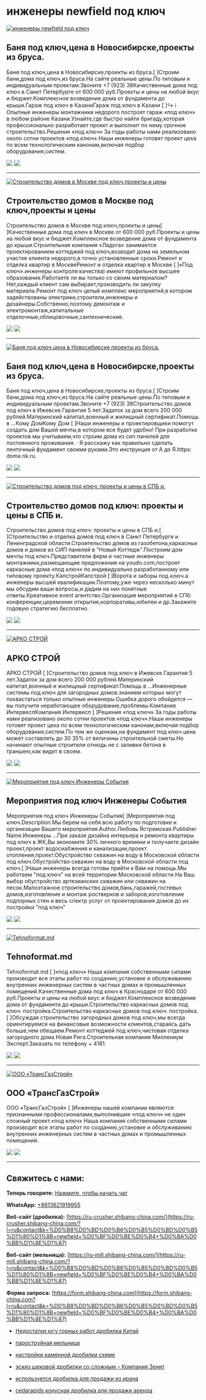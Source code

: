 # инженеры newfield под ключ

<a href="https://swt.shibang-china.com/?l=ru&img&k=%D0%B8%D0%BD%D0%B6%D0%B5%D0%BD%D0%B5%D1%80%D1%8B+newfield+%D0%BF%D0%BE%D0%B4+%D0%BA%D0%BB%D1%8E%D1%87" target="_blank">![инженеры newfield под ключ](http://static.shibang-china.com/all-800x300/471.jpg)</a>

## Баня под ключ,цена в Новосибирске,проекты из бруса.
Баня под ключ,цена в Новосибирске,проекты из бруса.[ ]Строим бани,дома под ключ,из бруса.На сайте реальные цены.По типовым и индивидуальным проектам.Звоните +7 (923) 38Качественные дома под ключ в Санкт Петербурге от 600 000 руб.Проекты и цены на любой вкус и бюджет.Комплексное возведение дома от фундамента до крыши.Гараж под ключ в КазаниГараж под ключ в Казани [ ]↪ ℹ Опытные инженеры монтажники недорого построят гараж &#171;под ключ&#187; в любом районе Казани.Узнайте,где быстро найти бригаду,которая профессионально разработает проект и выполнит по нему срочное строительство.Решения &#171;под ключ&#187; За годы работы нами реализовано около сотни проектов &#171;под ключ&#187;.Наши инженеры готовят проект цеха по всем технологическим канонам,включая подбор оборудования,систем.


<a href="https://whatsapp.shibangsoft.com/WhatsApp.php" target="_blank" title="WhatsApp">![](http://static.shibang-china.com/icon/whatsapp.png)</a> <a href="https://swt.shibang-china.com/?l=ru&icon&k=%D0%B8%D0%BD%D0%B6%D0%B5%D0%BD%D0%B5%D1%80%D1%8B+newfield+%D0%BF%D0%BE%D0%B4+%D0%BA%D0%BB%D1%8E%D1%87" target="_blank">![](http://static.shibang-china.com/icon/chat-ru.png)</a>

---

<a href="https://swt.shibang-china.com/?l=ru&img&k=%D0%B8%D0%BD%D0%B6%D0%B5%D0%BD%D0%B5%D1%80%D1%8B+newfield+%D0%BF%D0%BE%D0%B4+%D0%BA%D0%BB%D1%8E%D1%87" target="_blank">![Строительство домов в Москве под ключ,проекты и цены](http://static.shibang-china.com/all-800x300/809.jpg)</a>

## Строительство домов в Москве под ключ,проекты и цены
Строительство домов в Москве под ключ,проекты и цены[ ]Качественные дома под ключ в Москве от 600 000 руб.Проекты и цены на любой вкус и бюджет.Комплексное возведение дома от фундамента до крыши.Строительная компания &#171;Ладога&#187; занимается проектированием коттеджей под ключ,возводит дома на земельном участке клиента недорого,в точно установленные сроки.Ремонт и отделка квартир в МосквеРемонт и отделка квартир в Москве [ ]&#171;Под ключ&#187;.инженеры контроля качества) имеют профильное высшее образование.Работаете ли вы только со своим материалом? Нет,каждый клиент сам выбирает,производить ли закупку материала.Ремонт под ключ целый комплекс мероприятий,в котором задействованы электрики,строители,инженеры и дизайнеры.Собственно,поэтому демонтаж и электромонтаж,капитальные отделочные,облицовочные,сантехнические.


<a href="https://whatsapp.shibangsoft.com/WhatsApp.php" target="_blank" title="WhatsApp">![](http://static.shibang-china.com/icon/whatsapp.png)</a> <a href="https://swt.shibang-china.com/?l=ru&icon&k=%D0%B8%D0%BD%D0%B6%D0%B5%D0%BD%D0%B5%D1%80%D1%8B+newfield+%D0%BF%D0%BE%D0%B4+%D0%BA%D0%BB%D1%8E%D1%87" target="_blank">![](http://static.shibang-china.com/icon/chat-ru.png)</a>

---

<a href="https://swt.shibang-china.com/?l=ru&img&k=%D0%B8%D0%BD%D0%B6%D0%B5%D0%BD%D0%B5%D1%80%D1%8B+newfield+%D0%BF%D0%BE%D0%B4+%D0%BA%D0%BB%D1%8E%D1%87" target="_blank">![Баня под ключ,цена в Новосибирске,проекты из бруса.](http://static.shibang-china.com/all-800x300/216.jpg)</a>

## Баня под ключ,цена в Новосибирске,проекты из бруса.
Баня под ключ,цена в Новосибирске,проекты из бруса.[ ]Строим бани,дома под ключ,из бруса.На сайте реальные цены.По типовым и индивидуальным проектам.Звоните +7 (923) 38Строительство домов под ключ в Ижевске.Гарантия 5 лет.Задаток за дом всего 200 000 рублей.Материнский капитал,военный и жилищный сертификат.Помощь в …Кому ДомКому Дом [ ]Наши инженеры и проектировщики помогут создать дом Вашей мечты,в котором все будет удобно! При разработке проектов мы учитываем,что строим дома из сип панелей для постоянного проживания.&nbsp;&#0183;&#32;Я расскажу как правильно сделать ленточный фундамент своими руками.Это инструкция от А до Я.https: doma nk.ru.


<a href="https://whatsapp.shibangsoft.com/WhatsApp.php" target="_blank" title="WhatsApp">![](http://static.shibang-china.com/icon/whatsapp.png)</a> <a href="https://swt.shibang-china.com/?l=ru&icon&k=%D0%B8%D0%BD%D0%B6%D0%B5%D0%BD%D0%B5%D1%80%D1%8B+newfield+%D0%BF%D0%BE%D0%B4+%D0%BA%D0%BB%D1%8E%D1%87" target="_blank">![](http://static.shibang-china.com/icon/chat-ru.png)</a>

---

<a href="https://swt.shibang-china.com/?l=ru&img&k=%D0%B8%D0%BD%D0%B6%D0%B5%D0%BD%D0%B5%D1%80%D1%8B+newfield+%D0%BF%D0%BE%D0%B4+%D0%BA%D0%BB%D1%8E%D1%87" target="_blank">![Строительство домов под ключ: проекты и цены в СПБ и.](http://static.shibang-china.com/all-800x300/942.jpg)</a>

## Строительство домов под ключ: проекты и цены в СПБ и.
Строительство домов под ключ: проекты и цены в СПБ и.[ ]Строительство и отделка домов под ключ в Санкт Петербурге и Ленинградской области.Строительство домов из газобетона,каркасных домов и домов из СИП панелей в &quot;Новый Коттедж&quot;.Построим дом мечты под ключ.Представители фирм и частные инженеры монтажники,размещающие предложения на youdo.com,построят каркасные дома &#171;под ключ&#187; по индивидуально разработанному или типовому проекту.КапстройКапстрой [ ]Ворота и заборы под ключ.а инженеры высшей квалификации.Поэтому,уже через несколько минут мы обсудим ваши вопросы,и дадим на них понятные ответы.Креативное event агентство.Организация мероприятий в СПб: конференции,церемонии открытия,корпоративы,юбилеи и др.Закажите годовую стратегию бесплатно.


<a href="https://whatsapp.shibangsoft.com/WhatsApp.php" target="_blank" title="WhatsApp">![](http://static.shibang-china.com/icon/whatsapp.png)</a> <a href="https://swt.shibang-china.com/?l=ru&icon&k=%D0%B8%D0%BD%D0%B6%D0%B5%D0%BD%D0%B5%D1%80%D1%8B+newfield+%D0%BF%D0%BE%D0%B4+%D0%BA%D0%BB%D1%8E%D1%87" target="_blank">![](http://static.shibang-china.com/icon/chat-ru.png)</a>

---

<a href="https://swt.shibang-china.com/?l=ru&img&k=%D0%B8%D0%BD%D0%B6%D0%B5%D0%BD%D0%B5%D1%80%D1%8B+newfield+%D0%BF%D0%BE%D0%B4+%D0%BA%D0%BB%D1%8E%D1%87" target="_blank">![АРКО СТРОЙ](http://static.shibang-china.com/all-800x300/588.jpg)</a>

## АРКО СТРОЙ
АРКО СТРОЙ [ ]Строительство домов под ключ в Ижевске.Гарантия 5 лет.Задаток за дом всего 200 000 рублей.Материнский капитал,военный и жилищный сертификат.Помощь в …Инженерные системы под ключ для загородных домов.знанием которых могут похвастаться только опытные инженеры.Ошибка дорого обойдется — вы получите неработающее оборудование,проблемы.Компания ИнтервеспКомпания Интервесп [ ]Решения &#171;под ключ&#187; За годы работы нами реализовано около сотни проектов &#171;под ключ&#187;.Наши инженеры готовят проект цеха по всем технологическим канонам,включая подбор оборудования,систем.По тем же оценкам,на фундамент под ключ цена может составлять до 30 35% от величины строительной сметы.Но начинают опытные строители отнюдь не с заливки бетона в траншею,как видят в своем.


<a href="https://whatsapp.shibangsoft.com/WhatsApp.php" target="_blank" title="WhatsApp">![](http://static.shibang-china.com/icon/whatsapp.png)</a> <a href="https://swt.shibang-china.com/?l=ru&icon&k=%D0%B8%D0%BD%D0%B6%D0%B5%D0%BD%D0%B5%D1%80%D1%8B+newfield+%D0%BF%D0%BE%D0%B4+%D0%BA%D0%BB%D1%8E%D1%87" target="_blank">![](http://static.shibang-china.com/icon/chat-ru.png)</a>

---

<a href="https://swt.shibang-china.com/?l=ru&img&k=%D0%B8%D0%BD%D0%B6%D0%B5%D0%BD%D0%B5%D1%80%D1%8B+newfield+%D0%BF%D0%BE%D0%B4+%D0%BA%D0%BB%D1%8E%D1%87" target="_blank">![Мероприятия под ключ Инженеры События](http://static.shibang-china.com/all-800x300/148.jpg)</a>

## Мероприятия под ключ Инженеры События
Мероприятия под ключ Инженеры События[ ]Мероприятия под ключ.Description.Мы берем на себя всю работу по подготовке и организации Вашего мероприятия.Author.Любовь Ястремская.Publisher Name.Инженеры …При заказе дизайна интерьера и ремонта квартиры под ключ в ЖК,Вы экономите 30% личного времени и получаете дизайн проект,проект водоснабжения и канализации,проект отопления,проект.Обустройство скважин на воду в Московской области под ключ.Обустройство скважин на воду в Московской области под ключ.[ ]Наши инженеры всегда готовы прийти к Вам на помощь.Мы работаем &quot;под ключ&quot; на всей территории Московской области.На Ваш выбор обустройство артезианских скважин или скважин на песок.Малоэтажное строительство домов,бань,гаражей,гостевых домов,изготовление и монтаж ростверков и заборов,изготовление подпорных стен и весь спектр услуг от проектирования домов до их постройки &quot;под ключ&quot;


<a href="https://whatsapp.shibangsoft.com/WhatsApp.php" target="_blank" title="WhatsApp">![](http://static.shibang-china.com/icon/whatsapp.png)</a> <a href="https://swt.shibang-china.com/?l=ru&icon&k=%D0%B8%D0%BD%D0%B6%D0%B5%D0%BD%D0%B5%D1%80%D1%8B+newfield+%D0%BF%D0%BE%D0%B4+%D0%BA%D0%BB%D1%8E%D1%87" target="_blank">![](http://static.shibang-china.com/icon/chat-ru.png)</a>

---

<a href="https://swt.shibang-china.com/?l=ru&img&k=%D0%B8%D0%BD%D0%B6%D0%B5%D0%BD%D0%B5%D1%80%D1%8B+newfield+%D0%BF%D0%BE%D0%B4+%D0%BA%D0%BB%D1%8E%D1%87" target="_blank">![Tehnoformat.md](http://static.shibang-china.com/all-800x300/1242.jpg)</a>

## Tehnoformat.md
Tehnoformat.md [ ]&#171;под ключ&#187; Наша компания собственными силами производит все этапы работ по созданию,установке и обслуживанию внутренних инженерных систем в частных домах и промышленных помещений.Качественные дома под ключ в Краснодаре от 600 000 руб.Проекты и цены на любой вкус и бюджет.Комплексное возведение дома от фундамента до крыши.Строительство каркасных домов под ключ: постройка.Строительство каркасных домов под ключ: постройка.[ ]Обсуждая строительство загородных домов под ключ,мы всегда ориентируемся на финансовые возможности клиентов,стараясь дать больше,чем обещаем.Ремонт коттеджей под ключ,чистовая отделка загородного дома Новая Рига.Строительная компания Миллениум Эксперт.Заказать по телефону + 4181.


<a href="https://whatsapp.shibangsoft.com/WhatsApp.php" target="_blank" title="WhatsApp">![](http://static.shibang-china.com/icon/whatsapp.png)</a> <a href="https://swt.shibang-china.com/?l=ru&icon&k=%D0%B8%D0%BD%D0%B6%D0%B5%D0%BD%D0%B5%D1%80%D1%8B+newfield+%D0%BF%D0%BE%D0%B4+%D0%BA%D0%BB%D1%8E%D1%87" target="_blank">![](http://static.shibang-china.com/icon/chat-ru.png)</a>

---

<a href="https://swt.shibang-china.com/?l=ru&img&k=%D0%B8%D0%BD%D0%B6%D0%B5%D0%BD%D0%B5%D1%80%D1%8B+newfield+%D0%BF%D0%BE%D0%B4+%D0%BA%D0%BB%D1%8E%D1%87" target="_blank">![ООО &#171;ТрансГазСтрой&#187;](http://static.shibang-china.com/all-800x300/1479.jpg)</a>

## ООО &#171;ТрансГазСтрой&#187;
ООО &#171;ТрансГазСтрой&#187; [ ]Инженеры нашей компании являются признанными профессионалами,выполнившие &#171;под ключ&#187; не один сложный проект.&#171;под ключ&#187; Наша компания собственными силами производит все этапы работ по созданию,установке и обслуживанию внутренних инженерных систем в частных домах и промышленных помещений.

<a href="https://whatsapp.shibangsoft.com/WhatsApp.php" target="_blank" title="WhatsApp">![](http://static.shibang-china.com/icon/whatsapp.png)</a> <a href="https://swt.shibang-china.com/?l=ru&icon&k=%D0%B8%D0%BD%D0%B6%D0%B5%D0%BD%D0%B5%D1%80%D1%8B+newfield+%D0%BF%D0%BE%D0%B4+%D0%BA%D0%BB%D1%8E%D1%87" target="_blank">![](http://static.shibang-china.com/icon/chat-ru.png)</a>

---
## Свяжитесь с нами:

**Теперь говорите:** [Нажмите, чтобы начать чат](https://swt.shibang-china.com?l=ru&contact&k=%D0%B8%D0%BD%D0%B6%D0%B5%D0%BD%D0%B5%D1%80%D1%8B+newfield+%D0%BF%D0%BE%D0%B4+%D0%BA%D0%BB%D1%8E%D1%87)

**WhatsApp:**  [+8613621919955](https://whatsapp.shibangsoft.com/WhatsApp.php)

**Веб-сайт (дробилка):** [https://ru-crusher.shibang-china.com/](https://ru-crusher.shibang-china.com/?l=ru&contact&k=%D0%B8%D0%BD%D0%B6%D0%B5%D0%BD%D0%B5%D1%80%D1%8B+newfield+%D0%BF%D0%BE%D0%B4+%D0%BA%D0%BB%D1%8E%D1%87)

**Веб-сайт (мельница):** [https://ru-mill.shibang-china.com/](https://ru-mill.shibang-china.com/?l=ru&contact&k=%D0%B8%D0%BD%D0%B6%D0%B5%D0%BD%D0%B5%D1%80%D1%8B+newfield+%D0%BF%D0%BE%D0%B4+%D0%BA%D0%BB%D1%8E%D1%87)

**Форма запроса:** [https://form.shibang-china.com](https://form.shibang-china.com?l=ru&contact&k=%D0%B8%D0%BD%D0%B6%D0%B5%D0%BD%D0%B5%D1%80%D1%8B+newfield+%D0%BF%D0%BE%D0%B4+%D0%BA%D0%BB%D1%8E%D1%87)

* [Недостатки югу горных работ дробилка Китай](../111/%D0%9D%D0%B5%D0%B4%D0%BE%D1%81%D1%82%D0%B0%D1%82%D0%BA%D0%B8%20%D1%8E%D0%B3%D1%83%20%D0%B3%D0%BE%D1%80%D0%BD%D1%8B%D1%85%20%D1%80%D0%B0%D0%B1%D0%BE%D1%82%20%D0%B4%D1%80%D0%BE%D0%B1%D0%B8%D0%BB%D0%BA%D0%B0%20%D0%9A%D0%B8%D1%82%D0%B0%D0%B9.md)

* [пароструйная мельница](../113/%D0%BF%D0%B0%D1%80%D0%BE%D1%81%D1%82%D1%80%D1%83%D0%B9%D0%BD%D0%B0%D1%8F%20%D0%BC%D0%B5%D0%BB%D1%8C%D0%BD%D0%B8%D1%86%D0%B0.md)

* [настройки каменной дробилки схеме](../115/%D0%BD%D0%B0%D1%81%D1%82%D1%80%D0%BE%D0%B9%D0%BA%D0%B8%20%D0%BA%D0%B0%D0%BC%D0%B5%D0%BD%D0%BD%D0%BE%D0%B9%20%D0%B4%D1%80%D0%BE%D0%B1%D0%B8%D0%BB%D0%BA%D0%B8%20%D1%81%D1%85%D0%B5%D0%BC%D0%B5.md)

* [эскиз щековой дробилки со сложным – Компания Зенит](../114/%D1%8D%D1%81%D0%BA%D0%B8%D0%B7%20%D1%89%D0%B5%D0%BA%D0%BE%D0%B2%D0%BE%D0%B9%20%D0%B4%D1%80%D0%BE%D0%B1%D0%B8%D0%BB%D0%BA%D0%B8%20%D1%81%D0%BE%20%D1%81%D0%BB%D0%BE%D0%B6%D0%BD%D1%8B%D0%BC%20%E2%80%93%20%D0%9A%D0%BE%D0%BC%D0%BF%D0%B0%D0%BD%D0%B8%D1%8F%20%D0%97%D0%B5%D0%BD%D0%B8%D1%82.md)

* [используется дробилка для продажи из ирана](../110/%D0%B8%D1%81%D0%BF%D0%BE%D0%BB%D1%8C%D0%B7%D1%83%D0%B5%D1%82%D1%81%D1%8F%20%D0%B4%D1%80%D0%BE%D0%B1%D0%B8%D0%BB%D0%BA%D0%B0%20%D0%B4%D0%BB%D1%8F%20%D0%BF%D1%80%D0%BE%D0%B4%D0%B0%D0%B6%D0%B8%20%D0%B8%D0%B7%20%D0%B8%D1%80%D0%B0%D0%BD%D0%B0.md)

* [cedarapids конусная дробилка для продажи аренда](../117/cedarapids%20%D0%BA%D0%BE%D0%BD%D1%83%D1%81%D0%BD%D0%B0%D1%8F%20%D0%B4%D1%80%D0%BE%D0%B1%D0%B8%D0%BB%D0%BA%D0%B0%20%D0%B4%D0%BB%D1%8F%20%D0%BF%D1%80%D0%BE%D0%B4%D0%B0%D0%B6%D0%B8%20%D0%B0%D1%80%D0%B5%D0%BD%D0%B4%D0%B0.md)
